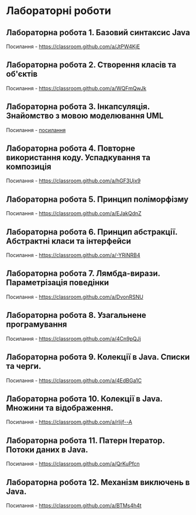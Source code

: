 # Лабораторні роботи

## Лабораторна робота 1. Базовий синтаксис Java
Посилання - https://classroom.github.com/a/JtPW4KjE

## Лабораторна робота 2. Створення класів та об'єктів
Посилання - https://classroom.github.com/a/WQFmQwJk

## Лабораторна робота 3. Інкапсуляція. Знайомство з мовою моделювання UML
Посилання - [посилання](https://classroom.github.com/a/QXrVsxj_)

## Лабораторна робота 4. Повторне використання коду. Успадкування та композиція
Посилання - https://classroom.github.com/a/hGF3Ujx9

## Лабораторна робота 5. Принцип поліморфізму
Посилання - https://classroom.github.com/a/EJakQdnZ

## Лабораторна робота 6. Принцип абстракції. Абстрактні класи та інтерфейси
Посилання - https://classroom.github.com/a/-YRiNRB4

## Лабораторна робота 7. Лямбда-вирази. Параметрізація поведінки
Посилання - https://classroom.github.com/a/DvonRSNU

## Лабораторна робота 8. Узагальнене програмування
Посилання - https://classroom.github.com/a/4Cn9pQJj

## Лабораторна робота 9. Колекції в Java. Списки та черги.
Посилання - https://classroom.github.com/a/4EdBGa1C

## Лабораторна робота 10. Колекції в Java. Множини та відображення.
Посилання - https://classroom.github.com/a/rIijf--A

## Лабораторна робота 11. Патерн Ітератор. Потоки даних в Java.
Посилання - https://classroom.github.com/a/QrKuPfcn

## Лабораторна робота 12. Механізм виключень в Java.
Посилання - https://classroom.github.com/a/BTMs4h4t
